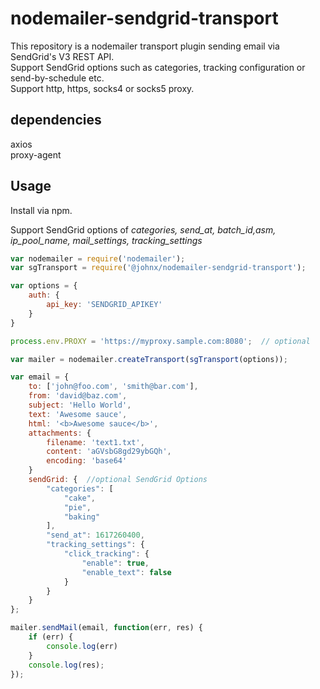 # nodemailer-sendgrid-transport

This repository is a nodemailer transport plugin sending email via SendGrid's V3 REST API.  
Support SendGrid options such as categories, tracking configuration or send-by-schedule etc.  
Support http, https, socks4 or socks5 proxy.

## dependencies
axios  
proxy-agent

## Usage
  
Install via npm.  
  
Support SendGrid options of *categories, send_at, batch_id,asm, ip_pool_name, mail_settings, tracking_settings*

```javascript
var nodemailer = require('nodemailer');
var sgTransport = require('@johnx/nodemailer-sendgrid-transport');

var options = {
	auth: {
		api_key: 'SENDGRID_APIKEY'
	}
}

process.env.PROXY = 'https://myproxy.sample.com:8080';  // optional

var mailer = nodemailer.createTransport(sgTransport(options));
```

```javascript
var email = {
	to: ['john@foo.com', 'smith@bar.com'],
	from: 'david@baz.com',
	subject: 'Hello World',
	text: 'Awesome sauce',
	html: '<b>Awesome sauce</b>',
	attachments: {
		filename: 'text1.txt',
		content: 'aGVsbG8gd29ybGQh',
		encoding: 'base64'
	}
	sendGrid: {  //optional SendGrid Options
		"categories": [
			"cake",
			"pie",
			"baking"
		],
		"send_at": 1617260400,
		"tracking_settings": {
			"click_tracking": {
				"enable": true,
				"enable_text": false
			}
		}
	}
};

mailer.sendMail(email, function(err, res) {
	if (err) { 
		console.log(err) 
	}
	console.log(res);
});
```
